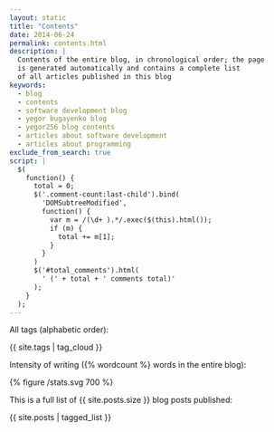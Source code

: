 ```yaml
---
layout: static
title: "Contents"
date: 2014-06-24
permalink: contents.html
description: |
  Contents of the entire blog, in chronological order; the page
  is generated automatically and contains a complete list
  of all articles published in this blog
keywords:
  - blog
  - contents
  - software development blog
  - yegor bugayenko blog
  - yegor256 blog contents
  - articles about software development
  - articles about programming
exclude_from_search: true
script: |
  $(
    function() {
      total = 0;
      $('.comment-count:last-child').bind(
        'DOMSubtreeModified',
        function() {
          var m = /(\d+ ).*/.exec($(this).html());
          if (m) {
            total += m[1];
          }
        }
      )
      $('#total_comments').html(
        ' (' + total + ' comments total)'
      );
    }
  );
---
```


All tags (alphabetic order):

{{ site.tags | tag_cloud }}

Intensity of writing ({% wordcount %} words in the entire blog):

{% figure /stats.svg 700 %}

This is a full list of {{ site.posts.size }} blog posts published<span id="total_comments"></span>:

{{ site.posts | tagged_list }}

